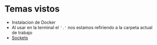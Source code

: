 # Temas vistos

* Instalacion de Docker
* Al usar en la terminal el `'.'` nos estamos refiriendo a la carpeta actual de trabajo
* [Sockets](./sockets.md)
